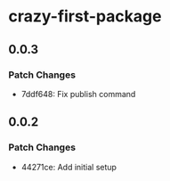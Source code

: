 # crazy-first-package

## 0.0.3

### Patch Changes

- 7ddf648: Fix publish command

## 0.0.2

### Patch Changes

- 44271ce: Add initial setup
